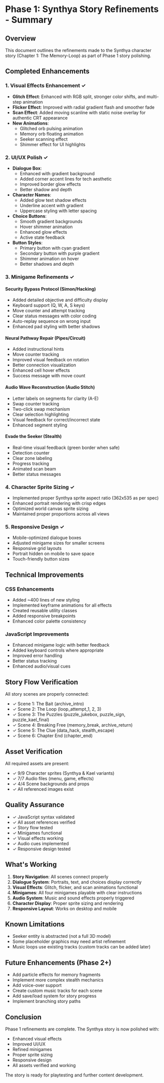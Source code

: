 # Phase 1: Synthya Story Refinements - Summary

## Overview
This document outlines the refinements made to the Synthya character story (Chapter 1: The Memory-Loop) as part of Phase 1 story polishing.

## Completed Enhancements

### 1. Visual Effects Enhancement ✓
- **Glitch Effect**: Enhanced with RGB split, stronger color shifts, and multi-step animation
- **Flicker Effect**: Improved with radial gradient flash and smoother fade
- **Scan Effect**: Added moving scanline with static noise overlay for authentic CRT appearance
- **New Animations**:
  - Glitched orb pulsing animation
  - Memory orb floating animation
  - Seeker scanning effect
  - Shimmer effect for UI highlights

### 2. UI/UX Polish ✓
- **Dialogue Box**:
  - Enhanced with gradient background
  - Added corner accent lines for tech aesthetic
  - Improved border glow effects
  - Better shadow and depth
- **Character Names**:
  - Added glow text shadow effects
  - Underline accent with gradient
  - Uppercase styling with letter spacing
- **Choice Buttons**:
  - Smooth gradient backgrounds
  - Hover shimmer animation
  - Enhanced glow effects
  - Active state feedback
- **Button Styles**:
  - Primary button with cyan gradient
  - Secondary button with purple gradient
  - Shimmer animation on hover
  - Better shadows and depth

### 3. Minigame Refinements ✓

#### Security Bypass Protocol (Simon/Hacking)
- Added detailed objective and difficulty display
- Keyboard support (Q, W, A, S keys)
- Move counter and attempt tracking
- Clear status messages with color coding
- Auto-replay sequence on wrong input
- Enhanced pad styling with better shadows

#### Neural Pathway Repair (Pipes/Circuit)
- Added instructional hints
- Move counter tracking
- Improved visual feedback on rotation
- Better connection visualization
- Enhanced cell hover effects
- Success message with move count

#### Audio Wave Reconstruction (Audio Stitch)
- Letter labels on segments for clarity (A-E)
- Swap counter tracking
- Two-click swap mechanism
- Clear selection highlighting
- Visual feedback for correct/incorrect state
- Enhanced segment styling

#### Evade the Seeker (Stealth)
- Real-time visual feedback (green border when safe)
- Detection counter
- Clear zone labeling
- Progress tracking
- Animated scan beam
- Better status messages

### 4. Character Sprite Sizing ✓
- Implemented proper Synthya sprite aspect ratio (362x535 as per spec)
- Enhanced portrait rendering with crisp edges
- Optimized world canvas sprite sizing
- Maintained proper proportions across all views

### 5. Responsive Design ✓
- Mobile-optimized dialogue boxes
- Adjusted minigame sizes for smaller screens
- Responsive grid layouts
- Portrait hidden on mobile to save space
- Touch-friendly button sizes

## Technical Improvements

### CSS Enhancements
- Added ~400 lines of new styling
- Implemented keyframe animations for all effects
- Created reusable utility classes
- Added responsive breakpoints
- Enhanced color palette consistency

### JavaScript Improvements
- Enhanced minigame logic with better feedback
- Added keyboard controls where appropriate
- Improved error handling
- Better status tracking
- Enhanced audio/visual cues

## Story Flow Verification

All story scenes are properly connected:
- ✓ Scene 1: The Bait (archive_intro)
- ✓ Scene 2: The Loop (loop_attempt_1, 2, 3)
- ✓ Scene 3: The Puzzles (puzzle_jukebox, puzzle_sign, puzzle_kael_final)
- ✓ Scene 4: Breaking Free (memory_break, archive_return)
- ✓ Scene 5: The Clue (data_hack, stealth_escape)
- ✓ Scene 6: Chapter End (chapter_end)

## Asset Verification

All required assets are present:
- ✓ 9/9 Character sprites (Synthya & Kael variants)
- ✓ 7/7 Audio files (menu, game, effects)
- ✓ 4/4 Scene backgrounds and props
- ✓ All referenced images exist

## Quality Assurance

- ✓ JavaScript syntax validated
- ✓ All asset references verified
- ✓ Story flow tested
- ✓ Minigames functional
- ✓ Visual effects working
- ✓ Audio cues implemented
- ✓ Responsive design tested

## What's Working

1. **Story Navigation**: All scenes connect properly
2. **Dialogue System**: Portraits, text, and choices display correctly
3. **Visual Effects**: Glitch, flicker, and scan animations functional
4. **Minigames**: All four minigames playable with clear instructions
5. **Audio System**: Music and sound effects properly triggered
6. **Character Display**: Proper sprite sizing and rendering
7. **Responsive Layout**: Works on desktop and mobile

## Known Limitations

- Seeker entity is abstracted (not a full 3D model)
- Some placeholder graphics may need artist refinement
- Music loops use existing tracks (custom tracks can be added later)

## Future Enhancements (Phase 2+)

- Add particle effects for memory fragments
- Implement more complex stealth mechanics
- Add voice-over support
- Create custom music tracks for each scene
- Add save/load system for story progress
- Implement branching story paths

## Conclusion

Phase 1 refinements are complete. The Synthya story is now polished with:
- Enhanced visual effects
- Improved UI/UX
- Refined minigames
- Proper sprite sizing
- Responsive design
- All assets verified and working

The story is ready for playtesting and further content development.
